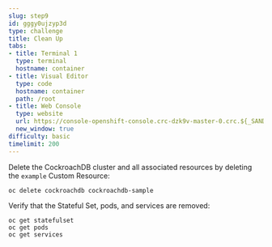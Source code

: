 ```yaml
---
slug: step9
id: gggy0ujzyp3d
type: challenge
title: Clean Up
tabs:
- title: Terminal 1
  type: terminal
  hostname: container
- title: Visual Editor
  type: code
  hostname: container
  path: /root
- title: Web Console
  type: website
  url: https://console-openshift-console.crc-dzk9v-master-0.crc.${_SANDBOX_ID}.instruqt.io
  new_window: true
difficulty: basic
timelimit: 200
---
```

Delete the CockroachDB cluster and all associated resources by deleting the `example` Custom Resource:

```
oc delete cockroachdb cockroachdb-sample
```

Verify that the Stateful Set, pods, and services are removed:

```
oc get statefulset
oc get pods
oc get services
```